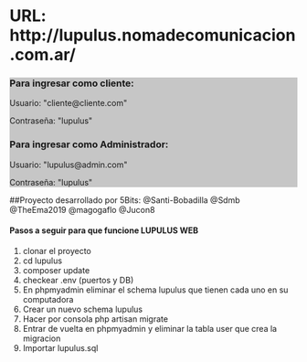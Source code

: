 
<h1> URL: http://lupulus.nomadecomunicacion.com.ar/ </h1>

<div style="background-color: rgba(0, 0, 0, 0.22);">
                    <h3> Para ingresar como cliente:</h3>
                    <p>Usuario: "cliente@cliente.com"</p>
                    <p>Contraseña: "lupulus"</p>
                    <h3> Para ingresar como Administrador:</h3>
                    <p>Usuario: "lupulus@admin.com"</p>
                    <p>Contraseña: "lupulus"</p>

</div>


##Proyecto desarrollado por 5Bits:
@Santi-Bobadilla
@Sdmb
@TheEma2019
@magogaflo
@Jucon8


<h4>Pasos a seguir para que funcione LUPULUS WEB</h4>
<ol>
    <li> clonar el proyecto </li>
    <li> cd lupulus</li>
    <li> composer update</li>
    <li> checkear .env (puertos y DB)</li>
    <li> En phpmyadmin eliminar el schema lupulus que tienen cada uno en su computadora</li>
    <li> Crear un nuevo schema lupulus</li>
    <li> Hacer por consola php artisan migrate</li>
    <li> Entrar de vuelta en phpmyadmin y eliminar la tabla user que crea la migracion</li>
    <li> Importar lupulus.sql</li>
</ol>
